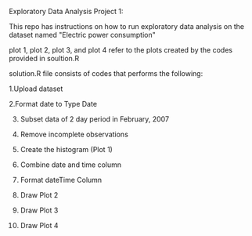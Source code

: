 Exploratory Data Analysis Project 1:

This repo has instructions on how to run exploratory data analysis on the dataset named "Electric power consumption"

plot 1, plot 2, plot 3, and plot 4 refer to the plots created by the codes provided in soultion.R

solution.R file  consists of codes that performs the following:

1.Upload dataset

2.Format date to Type Date

3. Subset data of 2 day period in February, 2007

4. Remove incomplete observations

5. Create the histogram (Plot 1)

6. Combine date and time column

7. Format dateTime Column

8. Draw Plot 2

9. Draw Plot 3

10. Draw Plot 4 
